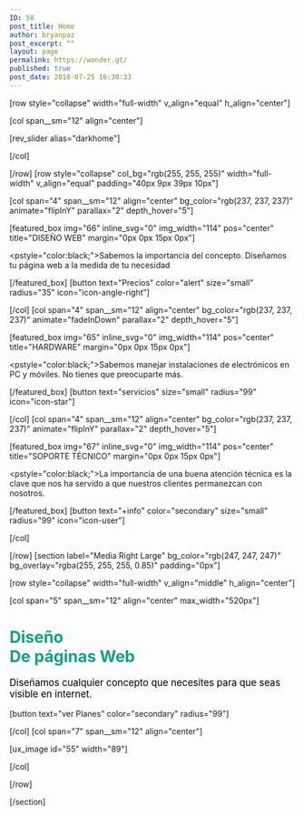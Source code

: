 ```yaml
---
ID: 58
post_title: Home
author: bryanpaz
post_excerpt: ""
layout: page
permalink: https://wonder.gt/
published: true
post_date: 2018-07-25 16:30:33
---
```

[row style="collapse" width="full-width" v_align="equal" h_align="center"]

[col span__sm="12" align="center"]

<p>[rev_slider alias="darkhome"]</p>

[/col]

[/row]
[row style="collapse" col_bg="rgb(255, 255, 255)" width="full-width" v_align="equal" padding="40px 9px 39px 10px"]

[col span="4" span__sm="12" align="center" bg_color="rgb(237, 237, 237)" animate="flipInY" parallax="2" depth_hover="5"]

[featured_box img="66" inline_svg="0" img_width="114" pos="center" title="DISEÑO WEB" margin="0px 0px 15px 0px"]

<pstyle="color:black;">Sabemos la importancia del concepto. Diseñamos tu página web a la medida de tu necesidad</p>

[/featured_box]
[button text="Precios" color="alert" size="small" radius="35" icon="icon-angle-right"]


[/col]
[col span="4" span__sm="12" align="center" bg_color="rgb(237, 237, 237)" animate="fadeInDown" parallax="2" depth_hover="5"]

[featured_box img="65" inline_svg="0" img_width="114" pos="center" title="HARDWARE" margin="0px 0px 15px 0px"]

<pstyle="color:black;">Sabemos manejar instalaciones de electrónicos en PC y móviles. No tienes que preocuparte más.</p>

[/featured_box]
[button text="servicios" size="small" radius="99" icon="icon-star"]


[/col]
[col span="4" span__sm="12" align="center" bg_color="rgb(237, 237, 237)" animate="flipInY" parallax="2" depth_hover="5"]

[featured_box img="67" inline_svg="0" img_width="114" pos="center" title="SOPORTE TÉCNICO" margin="0px 0px 15px 0px"]

<pstyle="color:black;">La importancia de una buena atención técnica es la clave que nos ha servido a que nuestros clientes permanezcan con nosotros.</p>

[/featured_box]
[button text="+info" color="secondary" size="small" radius="99" icon="icon-user"]


[/col]

[/row]
[section label="Media Right Large" bg_color="rgb(247, 247, 247)" bg_overlay="rgba(255, 255, 255, 0.85)" padding="0px"]

[row style="collapse" width="full-width" v_align="middle" h_align="center"]

[col span="5" span__sm="12" align="center" max_width="520px"]

<p></p>
<h1 style="color:#1A9F89;text-shadow: #EDEDED 3px 2px 0;">Diseño<br>De páginas Web</h1>
<p style="font-size:120%;color:black;">Diseñamos cualquier concepto que necesites para que seas visible en internet.</p>
[button text="ver Planes" color="secondary" radius="99"]


[/col]
[col span="7" span__sm="12" align="center"]

[ux_image id="55" width="89"]


[/col]

[/row]

[/section]